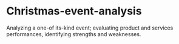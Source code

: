 # Christmas-event-analysis
Analyzing a one-of its-kind event; evaluating product and services performances, identifying strengths and weaknesses.
